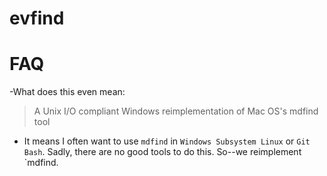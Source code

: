 # evfind

# FAQ
-What does this even mean:
> A Unix I/O compliant Windows reimplementation of Mac OS's mdfind tool

* It means I often want to use `mdfind` in `Windows Subsystem Linux` or `Git Bash`. Sadly, there are no good tools to do this. So--we reimplement `mdfind.
